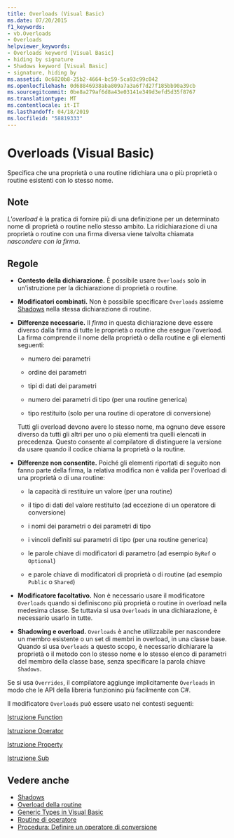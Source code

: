 ```yaml
---
title: Overloads (Visual Basic)
ms.date: 07/20/2015
f1_keywords:
- vb.Overloads
- Overloads
helpviewer_keywords:
- Overloads keyword [Visual Basic]
- hiding by signature
- Shadows keyword [Visual Basic]
- signature, hiding by
ms.assetid: 0c6820b8-25b2-4664-bc59-5ca93c99c042
ms.openlocfilehash: 0d68846938aba809a7a3a6f7d27f185bb90a39cb
ms.sourcegitcommit: 0be8a279af6d8a43e03141e349d3efd5d35f8767
ms.translationtype: MT
ms.contentlocale: it-IT
ms.lasthandoff: 04/18/2019
ms.locfileid: "58819333"
---
```

# <a name="overloads-visual-basic"></a>Overloads (Visual Basic)
Specifica che una proprietà o una routine ridichiara una o più proprietà o routine esistenti con lo stesso nome.  
  
## <a name="remarks"></a>Note  
 *L'overload* è la pratica di fornire più di una definizione per un determinato nome di proprietà o routine nello stesso ambito. La ridichiarazione di una proprietà o routine con una firma diversa viene talvolta chiamata *nascondere con la firma*.  
  
## <a name="rules"></a>Regole  
  
-   **Contesto della dichiarazione.** È possibile usare `Overloads` solo in un'istruzione per la dichiarazione di proprietà o routine.  
  
-   **Modificatori combinati.** Non è possibile specificare `Overloads` assieme [Shadows](../../../visual-basic/language-reference/modifiers/shadows.md) nella stessa dichiarazione di routine.  
  
-   **Differenze necessarie.** Il *firma* in questa dichiarazione deve essere diverso dalla firma di tutte le proprietà o routine che esegue l'overload. La firma comprende il nome della proprietà o della routine e gli elementi seguenti:  
  
    -   numero dei parametri  
  
    -   ordine dei parametri  
  
    -   tipi di dati dei parametri  
  
    -   numero dei parametri di tipo (per una routine generica)  
  
    -   tipo restituito (solo per una routine di operatore di conversione)  
  
     Tutti gli overload devono avere lo stesso nome, ma ognuno deve essere diverso da tutti gli altri per uno o più elementi tra quelli elencati in precedenza. Questo consente al compilatore di distinguere la versione da usare quando il codice chiama la proprietà o la routine.  
  
-   **Differenze non consentite.** Poiché gli elementi riportati di seguito non fanno parte della firma, la relativa modifica non è valida per l'overload di una proprietà o di una routine:  
  
    -   la capacità di restituire un valore (per una routine)  
  
    -   il tipo di dati del valore restituito (ad eccezione di un operatore di conversione)  
  
    -   i nomi dei parametri o dei parametri di tipo  
  
    -   i vincoli definiti sui parametri di tipo (per una routine generica)  
  
    -   le parole chiave di modificatori di parametro (ad esempio `ByRef` o `Optional`)  
  
    -   e parole chiave di modificatori di proprietà o di routine (ad esempio `Public` o `Shared`)  
  
-   **Modificatore facoltativo.** Non è necessario usare il modificatore `Overloads` quando si definiscono più proprietà o routine in overload nella medesima classe. Se tuttavia si usa `Overloads` in una dichiarazione, è necessario usarlo in tutte.  
  
-   **Shadowing e overload.** `Overloads` è anche utilizzabile per nascondere un membro esistente o un set di membri in overload, in una classe base. Quando si usa `Overloads` a questo scopo, è necessario dichiarare la proprietà o il metodo con lo stesso nome e lo stesso elenco di parametri del membro della classe base, senza specificare la parola chiave `Shadows`.  
  
 Se si usa `Overrides`, il compilatore aggiunge implicitamente `Overloads` in modo che le API della libreria funzionino più facilmente con C#.  
  
 Il modificatore `Overloads` può essere usato nei contesti seguenti:  
  
 [Istruzione Function](../../../visual-basic/language-reference/statements/function-statement.md)  
  
 [Istruzione Operator](../../../visual-basic/language-reference/statements/operator-statement.md)  
  
 [Istruzione Property](../../../visual-basic/language-reference/statements/property-statement.md)  
  
 [Istruzione Sub](../../../visual-basic/language-reference/statements/sub-statement.md)  
  
## <a name="see-also"></a>Vedere anche

- [Shadows](../../../visual-basic/language-reference/modifiers/shadows.md)
- [Overload della routine](../../../visual-basic/programming-guide/language-features/procedures/procedure-overloading.md)
- [Generic Types in Visual Basic](../../../visual-basic/programming-guide/language-features/data-types/generic-types.md)
- [Routine di operatore](../../../visual-basic/programming-guide/language-features/procedures/operator-procedures.md)
- [Procedura: Definire un operatore di conversione](../../../visual-basic/programming-guide/language-features/procedures/how-to-define-a-conversion-operator.md)
